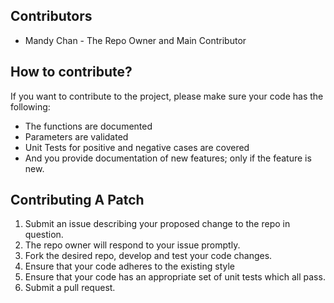 ## Contributors
- Mandy Chan - The Repo Owner and Main Contributor

## How to contribute?
If you want to contribute to the project, please make sure your code has the following:

- The functions are documented
- Parameters are validated
- Unit Tests for positive and negative cases are covered
- And you provide documentation of new features; only if the feature is new.

## Contributing A Patch

1. Submit an issue describing your proposed change to the repo in question.
1. The repo owner will respond to your issue promptly.
1. Fork the desired repo, develop and test your code changes.
1. Ensure that your code adheres to the existing style
1. Ensure that your code has an appropriate set of unit tests which all pass.
1. Submit a pull request.